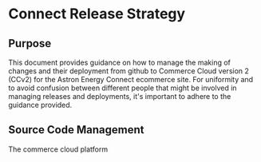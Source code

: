 # Connect Release Strategy

## Purpose
This document provides guidance on how to manage the making of changes and their deployment from github to Commerce Cloud version 2 (CCv2) for the Astron Energy Connect ecommerce site. For uniformity and to avoid confusion between different people that might be involved in managing releases and deployments, it's important to adhere to the guidance provided. 

## Source Code Management
The commerce cloud platform 
<!--stackedit_data:
eyJoaXN0b3J5IjpbLTE0MjA3OTAyNTFdfQ==
-->